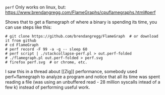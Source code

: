 `perf` Only works on linux, but: https://www.brendangregg.com/FlameGraphs/cpuflamegraphs.html#perf

Shows that to get a flamegraph of where a binary is spending its time, you can use steps like this:

```
# git clone https://github.com/brendangregg/FlameGraph  # or download it from github
# cd FlameGraph
# perf record -F 99 -a -g -- sleep 60
# perf script | ./stackcollapse-perf.pl > out.perf-folded
# ./flamegraph.pl out.perf-folded > perf.svg
# firefox perf.svg  # or chrome, etc.
```

I saw this in a thread about [[Zig]] performance, somebody used perf+flamegraph to analyze a program and notice that all its time was spent reading a file (was using an unbuffered read - 28 million syscalls intead of a few k) instead of performing useful work.